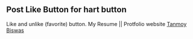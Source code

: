 ## Post Like Button for hart button
Like and unlike (favorite) button.
My Resume || Protfolio website [Tanmoy Biswas](http://tanmoyb.com/)